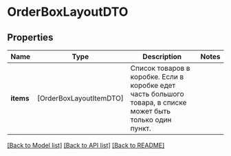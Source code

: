 # OrderBoxLayoutDTO

## Properties
Name | Type | Description | Notes
------------ | ------------- | ------------- | -------------
**items** | [OrderBoxLayoutItemDTO] | Список товаров в коробке.  Если в коробке едет часть большого товара, в списке может быть только один пункт.  | 

[[Back to Model list]](../README.md#documentation-for-models) [[Back to API list]](../README.md#documentation-for-api-endpoints) [[Back to README]](../README.md)


